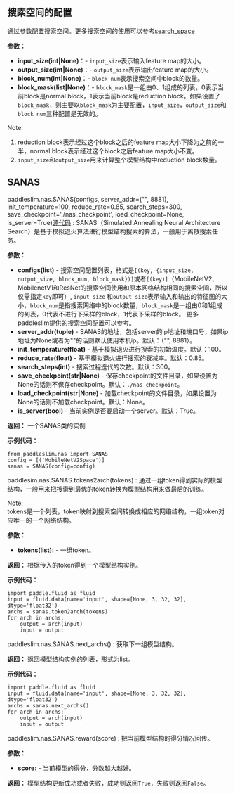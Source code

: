 ## 搜索空间的配置
通过参数配置搜索空间。更多搜索空间的使用可以参考[search_space](https://github.com/PaddlePaddle/PaddleSlim/blob/develop/docs/docs/search_space.md)

**参数：**

- **input_size(int|None)**：- `input_size`表示输入feature map的大小。
- **output_size(int|None)**：- `output_size`表示输出feature map的大小。
- **block_num(int|None)**：- `block_num`表示搜索空间中block的数量。
- **block_mask(list|None)**：- `block_mask`是一组由0、1组成的列表，0表示当前block是normal block，1表示当前block是reduction block。如果设置了`block_mask`，则主要以`block_mask`为主要配置，`input_size`，`output_size`和`block_num`三种配置是无效的。


Note:<br>
1. reduction block表示经过这个block之后的feature map大小下降为之前的一半，normal block表示经过这个block之后feature map大小不变。
2. `input_size`和`output_size`用来计算整个模型结构中reduction block数量。

## SANAS

paddleslim.nas.SANAS(configs, server_addr=("", 8881), init_temperature=100, reduce_rate=0.85, search_steps=300, save_checkpoint='./nas_checkpoint', load_checkpoint=None, is_server=True)[源代码](https://github.com/PaddlePaddle/PaddleSlim/blob/develop/paddleslim/nas/sa_nas.py#L36)
: SANAS（Simulated Annealing Neural Architecture Search）是基于模拟退火算法进行模型结构搜索的算法，一般用于离散搜索任务。

**参数：**

- **configs(list<tuple>)** - 搜索空间配置列表，格式是`[(key, {input_size, output_size, block_num, block_mask})]`或者`[(key)]`（MobileNetV2、MobilenetV1和ResNet的搜索空间使用和原本网络结构相同的搜索空间，所以仅需指定`key`即可）, `input_size` 和`output_size`表示输入和输出的特征图的大小，`block_num`是指搜索网络中的block数量，`block_mask`是一组由0和1组成的列表，0代表不进行下采样的block，1代表下采样的block。 更多paddleslim提供的搜索空间配置可以参考。
- **server_addr(tuple)** - SANAS的地址，包括server的ip地址和端口号，如果ip地址为None或者为""的话则默认使用本机ip。默认：（"", 8881）。
- **init_temperature(float)** - 基于模拟退火进行搜索的初始温度。默认：100。
- **reduce_rate(float)** - 基于模拟退火进行搜索的衰减率。默认：0.85。
- **search_steps(int)** - 搜索过程迭代的次数。默认：300。
- **save_checkpoint(str|None)** - 保存checkpoint的文件目录，如果设置为None的话则不保存checkpoint。默认：`./nas_checkpoint`。
- **load_checkpoint(str|None)** - 加载checkpoint的文件目录，如果设置为None的话则不加载checkpoint。默认：None。
- **is_server(bool)** - 当前实例是否要启动一个server。默认：True。

**返回：**
一个SANAS类的实例

**示例代码：**
```
from paddleslim.nas import SANAS
config = [('MobileNetV2Space')]
sanas = SANAS(config=config)
```


paddlesim.nas.SANAS.tokens2arch(tokens)
: 通过一组token得到实际的模型结构，一般用来把搜索到最优的token转换为模型结构用来做最后的训练。

Note:<br>
tokens是一个列表，token映射到搜索空间转换成相应的网络结构，一组token对应唯一的一个网络结构。

**参数：**

- **tokens(list):** - 一组token。

**返回：**
根据传入的token得到一个模型结构实例。

**示例代码：**
```
import paddle.fluid as fluid
input = fluid.data(name='input', shape=[None, 3, 32, 32], dtype='float32')
archs = sanas.token2arch(tokens)
for arch in archs:
    output = arch(input)
    input = output
```

paddleslim.nas.SANAS.next_archs()
: 获取下一组模型结构。

**返回：**
返回模型结构实例的列表，形式为list。

**示例代码：**
```
import paddle.fluid as fluid
input = fluid.data(name='input', shape=[None, 3, 32, 32], dtype='float32')
archs = sanas.next_archs()
for arch in archs:
    output = arch(input)
    input = output
```


paddleslim.nas.SANAS.reward(score)
: 把当前模型结构的得分情况回传。

**参数：**

- **score<float>:** - 当前模型的得分，分数越大越好。

**返回：**
模型结构更新成功或者失败，成功则返回`True`，失败则返回`False`。
